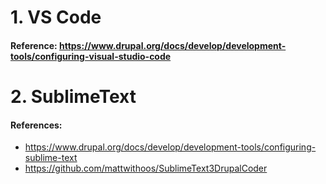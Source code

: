# 1. VS Code
#### Reference: https://www.drupal.org/docs/develop/development-tools/configuring-visual-studio-code

# 2. SublimeText
#### References: 
- https://www.drupal.org/docs/develop/development-tools/configuring-sublime-text
- https://github.com/mattwithoos/SublimeText3DrupalCoder
